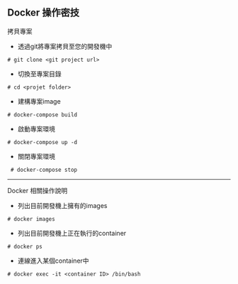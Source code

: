 Docker 操作密技
---

拷貝專案


- 透過git將專案拷貝至您的開發機中

 ```
 # git clone <git project url>
 ```
- 切換至專案目錄

 ```
 # cd <projet folder>
```
- 建構專案image

 ```
 # docker-compose build
```
- 啟動專案環境

 ```
 # docker-compose up -d
```
- 關閉專案環境

 ```
  # docker-compose stop
```
- - -

Docker 相關操作說明

- 列出目前開發機上擁有的images

 ```
 # docker images
 ```
- 列出目前開發機上正在執行的container

 ```
 # docker ps
 ```
- 連線進入某個container中

 ```
# docker exec -it <container ID> /bin/bash
```